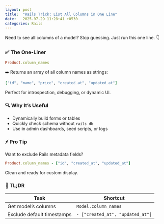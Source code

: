 ```yaml
---
layout: post
title:  "Rails Trick: List All Columns in One Line"
date:   2025-07-29 11:28:41 +0530
categories: Rails
---
```


Need to see all columns of a model?
Stop guessing. Just run this one line. 👇

### ✅ The One-Liner

```ruby
Product.column_names
````

➡️ Returns an array of all column names as strings:

```ruby
["id", "name", "price", "created_at", "updated_at"]
```

Perfect for introspection, debugging, or dynamic UI.

### 🔍 Why It’s Useful

* Dynamically build forms or tables
* Quickly check schema without `rails db`
* Use in admin dashboards, seed scripts, or logs

### ⚡ Pro Tip

Want to exclude Rails metadata fields?

```ruby
Product.column_names - ["id", "created_at", "updated_at"]
```

Clean and ready for custom display.

### 🧾 TL;DR

| Task                       | Shortcut                         |
| -------------------------- | -------------------------------- |
| Get model’s columns        | `Model.column_names`             |
| Exclude default timestamps | `- ["created_at", "updated_at"]` |
